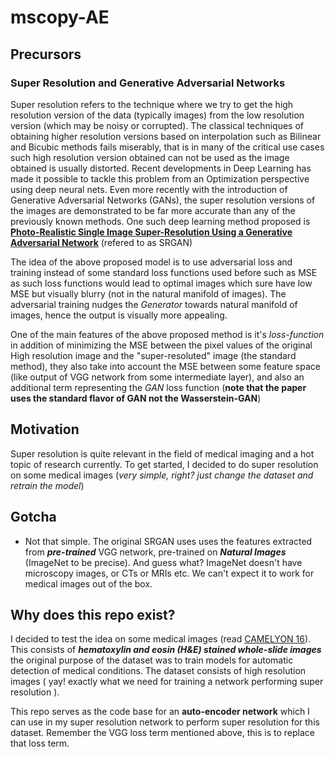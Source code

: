 # mscopy-AE

## Precursors

### Super Resolution and Generative Adversarial Networks
Super resolution refers to the technique where we try to get the high resolution version of the data (typically images) from the low resolution version (which may be noisy or corrupted). The classical techniques of obtaining higher resolution versions based on interpolation such as Bilinear and Bicubic methods fails miserably, that is in many of the critical use cases such high resolution version obtained can not be used as the image obtained is usually distorted. Recent developments in Deep Learning has made it possible to tackle this problem from an Optimization perspective using deep neural nets. Even more recently with the introduction of Generative Adversarial Networks (GANs), the super resolution versions of the images are demonstrated to be far more accurate than any of the previously known methods. One such deep learning method proposed is **[Photo-Realistic Single Image Super-Resolution Using a Generative Adversarial Network](https://arxiv.org/abs/1609.04802)** (refered to as SRGAN)

The idea of the above proposed model is to use adversarial loss and training instead of some standard loss functions used before such as MSE as such loss functions would lead to optimal images which sure have low MSE but visually blurry (not in the natural manifold of images). The adversarial training nudges the *Generator* towards natural manifold of images, hence the output is visually more appealing.

One of the main features of the above proposed method is it's *loss-function* in addition of minimizing the MSE between the pixel values of the original High resolution image and the "super-resoluted" image (the standard method), they also take into account the MSE between some feature space (like output of VGG network from some intermediate layer), and also an additional term representing the *GAN* loss function (**note that the paper uses the standard flavor of GAN not the Wasserstein-GAN**)

## Motivation
Super resolution is quite relevant in the field of medical imaging and a hot topic of research currently. To get started, I decided to do super resolution on some medical images (*very simple, right? just change the dataset and retrain the model*)

## Gotcha
* Not that simple. The original SRGAN uses uses the features extracted from ***pre-trained*** VGG network, pre-trained on ***Natural Images*** (ImageNet to be precise). And guess what? ImageNet doesn't have microscopy images, or CTs or MRIs etc. We can't expect it to work for medical images out of the box.

## Why does this repo exist?
I decided to test the idea on some medical images (read [CAMELYON 16](https://camelyon16.grand-challenge.org/)). This consists of ***hematoxylin and eosin (H&E) stained whole-slide images*** the original purpose of the dataset was to train models for automatic detection of medical conditions. The dataset consists of high resolution images ( yay! exactly what we need for training a network performing super resolution ).

This repo serves as the code base for an **auto-encoder network** which I can use in my super resolution network to perform super resolution for this dataset. Remember the VGG loss term mentioned above, this is to replace that loss term.
